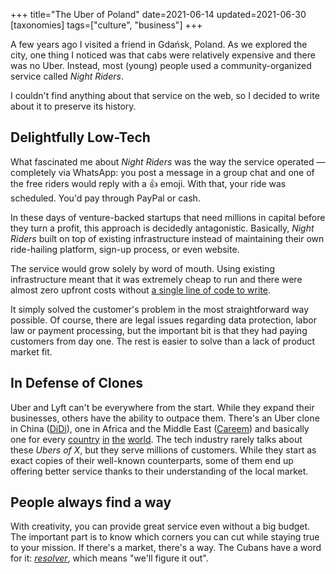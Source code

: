 +++
title="The Uber of Poland"
date=2021-06-14
updated=2021-06-30
[taxonomies]
tags=["culture", "business"]
+++

A few years ago I visited a friend in Gdańsk, Poland. As we explored the
city, one thing I noticed was that cabs were relatively expensive and there was
no Uber. Instead, most (young) people used a community-organized service called
_Night Riders_.

I couldn't find anything about that service on the web, so I decided to write
about it to preserve its history.

## Delightfully Low-Tech

What fascinated me about _Night Riders_ was the way the service operated &mdash;
completely via WhatsApp: you post a message in a group chat and one of the free
riders would reply with a 👍 emoji. With that, your ride was scheduled.
You'd pay through PayPal or cash.

In these days of venture-backed startups that need millions in capital before
they turn a profit, this approach is decidedly antagonistic. Basically,
_Night Riders_ built on top of existing infrastructure instead of maintaining their
own ride-hailing platform, sign-up process, or even website.

The service would grow solely by word of mouth. Using existing infrastructure
meant that it was extremely cheap to run and there were almost zero upfront costs without
[a single line of code to write](/2021/first-business/).

It simply solved the customer's problem in the most straightforward way
possible. Of course, there are legal issues regarding data protection, labor
law or payment processing, but the important bit is that they had paying
customers from day one.
The rest is easier to solve than a lack of product market fit.

## In Defense of Clones

Uber and Lyft can't be everywhere from the start. While they expand their
businesses, others have the ability to outpace them. There's an Uber clone in
China ([DiDi](https://didichuxing.com)), one in Africa and the Middle East
([Careem](https://www.careem.com/en-ae/)) and basically one for every
[country](https://gett.com/il/)
[in](https://www.cnbc.com/2019/04/11/uber-s-1-risk-factors-competitors-deleteuber-campaign-reputation.html)
[the](https://taxi.yandex.ru/) [world](https://www.gojek.com/). The tech
industry rarely talks about these *Ubers of X*, but they serve millions of
customers. While they start as exact copies of their well-known counterparts,
some of them end up offering better service thanks to their understanding of the
local market.

## People always find a way

With creativity, you can provide great service even without a big budget.  The
important part is to know which corners you can cut while staying true to your
mission. If there's a market, there's a way. The Cubans have a word for it:
[_resolver_](https://medium.com/@d.yau/cubas-resolver-mentality-makes-it-the-next-startup-hub-2f10ea2096a0),
which means "we'll figure it out".

